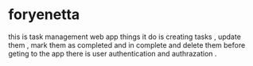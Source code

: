 # foryenetta
this is task management web app
things it do is creating tasks , update them , mark them as completed and in complete and delete them before geting to 
the app there is user authentication and authrazation .
